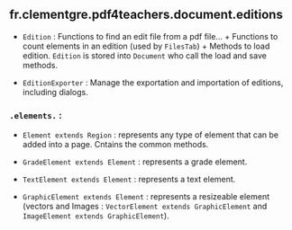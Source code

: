 ## fr.clementgre.pdf4teachers.document.editions

- ``Edition`` : Functions to find an edit file from a pdf file... + Functions to count elements in an edition (used by ``FilesTab``) + Methods to load edition. ``Edition`` is stored into ``Document`` who call the load and save methods.

- ``EditionExporter`` : Manage the exportation and importation of editions, including dialogs.

### ``.elements.`` :

- ``Element extends Region`` : represents any type of element that can be added into a page. Cntains the common methods.

- ``GradeElement extends Element`` : represents a grade element.

- ``TextElement extends Element`` : represents a text element.

- ``GraphicElement extends Element`` : represents a resizeable element (vectors and Images : ``VectorElement extends GraphicElement`` and ``ImageElement extends GraphicElement``).